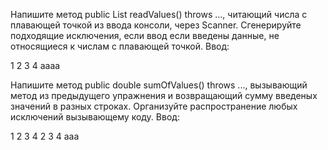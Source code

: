 Напишите метод public List<Double> readValues() throws ..., читающий числа с плавающей точкой из ввода консоли, через Scanner. Сгенерируйте подходящие исключения, если ввод если введены данные, не относящиеся к числам с плавающей точкой. Ввод:

1 2 3 4 aaaa

Напишите метод public double sumOfValues() throws ..., вызывающий метод из предыдущего упражнения и возвращающий сумму введеных значений в разных строках. Организуйте распространение любых исключений вызывающему коду. Ввод:

1 2 3 4 
2 3 4 aaa